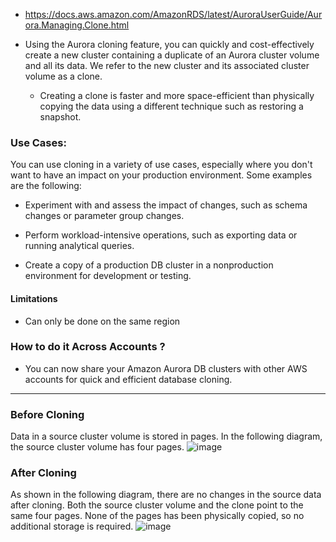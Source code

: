 
- https://docs.aws.amazon.com/AmazonRDS/latest/AuroraUserGuide/Aurora.Managing.Clone.html

- Using the Aurora cloning feature, you can quickly and cost-effectively create a new cluster containing a duplicate of an Aurora cluster volume and all its data. We refer to the new cluster and its associated cluster volume as a clone.
  - Creating a clone is faster and more space-efficient than physically copying the data using a different technique such as restoring a snapshot.
  
### Use Cases: 
You can use cloning in a variety of use cases, especially where you don't want to have an impact on your production environment. Some examples are the following:

- Experiment with and assess the impact of changes, such as schema changes or parameter group changes.

- Perform workload-intensive operations, such as exporting data or running analytical queries.

- Create a copy of a production DB cluster in a nonproduction environment for development or testing.


#### Limitations
- Can only be done on the same region 



### How to do it Across Accounts ? 
- You can now share your Amazon Aurora DB clusters with other AWS accounts for quick and efficient database cloning.
---
### Before Cloning
Data in a source cluster volume is stored in pages. In the following diagram, the source cluster volume has four pages.
![image](https://user-images.githubusercontent.com/22568316/95152302-c47e6180-075a-11eb-82c5-cfddc36845ee.png)


### After Cloning
As shown in the following diagram, there are no changes in the source data after cloning. Both the source cluster volume and the clone point to the same four pages. None of the pages has been physically copied, so no additional storage is required.
![image](https://user-images.githubusercontent.com/22568316/95152323-cea06000-075a-11eb-915a-8a0b5c487e2c.png)
